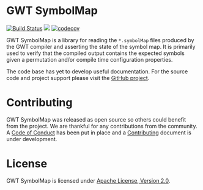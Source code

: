 # GWT SymbolMap

[![Build Status](https://secure.travis-ci.org/realityforge/gwt-symbolmap.png?branch=master)](http://travis-ci.org/realityforge/gwt-symbolmap)
[<img src="https://img.shields.io/maven-central/v/org.realityforge.realityforge/gwt-symbolmap-core.svg?label=latest%20release"/>](http://search.maven.org/#search%7Cga%7C1%7Cg%3A%22org.realityforge.arez%22)
[![codecov](https://codecov.io/gh/realityforge/gwt-symbolmap/branch/master/graph/badge.svg)](https://codecov.io/gh/realityforge/gwt-symbolmap)

GWT SymbolMap is a library for reading the `*.symbolMap` files produced by the GWT compiler and asserting the
state of the symbol map. It is primarily used to verify that the compiled output contains the expected symbols
given a permutation and/or compile time configuration properties.

The code base has yet to develop useful documentation. For the source code and project support please visit
the [GitHub project](https://github.com/realityforge/gwt-symbolmap).

# Contributing

GWT SymbolMap was released as open source so others could benefit from the project. We are thankful for any
contributions from the community. A [Code of Conduct](CODE_OF_CONDUCT.md) has been put in place and
a [Contributing](CONTRIBUTING.md) document is under development.

# License

GWT SymbolMap is licensed under [Apache License, Version 2.0](LICENSE).

